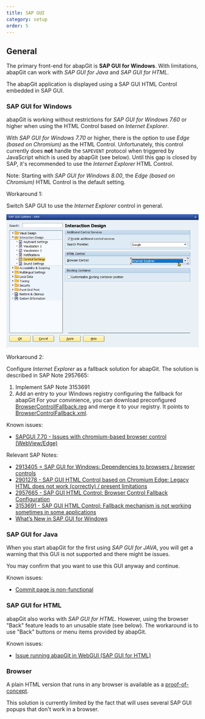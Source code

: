 ```yaml
---
title: SAP GUI
category: setup
order: 5
---
```


## General

The primary front-end for abapGit is **SAP GUI for Windows**. With limitations, abapGit can work with *SAP GUI for Java* and *SAP GUI for HTML*. 

The abapGit application is displayed using a SAP GUI HTML Control embedded in SAP GUI.

### SAP GUI for Windows

abapGit is working without restrictions for *SAP GUI for Windows 7.60* or higher when using the HTML Control based on *Internet Explorer*.

With *SAP GUI for Windows 7.70* or higher, there is the option to use *Edge (based on Chromium)* as the HTML Control. Unfortunately, this control 
currently does **not** handle the `SAPEVENT` protocol when triggered by JavaScript which is used by abapGit (see below). Until this gap is closed by SAP, it's recommended
to use the *Internet Explorer* HTML Control.

Note: Starting with *SAP GUI for Windows 8.00*, the *Edge (based on Chromium)* HTML Control is the default setting.

Workaround 1:

Switch SAP GUI to use the *Internet Explorer* control in general.

![SAP GUI IE Control Setting](img/sapgui_ie_control.png)

Workaround 2:

Configure *Internet Explorer* as a fallback solution for abapGit. The solution is described in SAP Note 2957665:

1. Implement SAP Note 3153691 
2. Add an entry to your Windows registry configuring the fallback for abapGit 
   For your convinience, you can download preconfigured [BrowserControllFallback.reg](https://docs.abapgit.org/assets/BrowserControlFallback.reg) 
   and merge it to your registry. It points to [BrowserControlFallback.xml](https://docs.abapgit.org/assets/BrowserControlFallback.xml).

Known issues:

- [SAPGUI 7.70 - Issues with chromium-based browser control (WebView/Edge)](https://github.com/abapGit/abapGit/issues/4841)

Relevant SAP Notes:

- [2913405 = SAP GUI for Windows: Dependencies to browsers / browser controls](https://launchpad.support.sap.com/#/notes/2913405)
- [2901278 - SAP GUI HTML Control based on Chromium Edge: Legacy HTML does not work (correctly) / present limitations](https://launchpad.support.sap.com/#/notes/2901278)
- [2957665 - SAP GUI HTML Control: Browser Control Fallback Configuration](https://launchpad.support.sap.com/#/notes/2957665)
- [3153691 - SAP GUI HTML Control: Fallback mechanism is not working sometimes in some applications](https://launchpad.support.sap.com/#/notes/3153691)
- [What’s New in SAP GUI for Windows](https://help.sap.com/docs/sap_gui_for_windows/e8f03b91f99d45f4ae9d90ddf6e44b70/64155e6b9cb84de79ac28b55ec6fa26c.html)

### SAP GUI for Java

When you start abapGit for the first using *SAP GUI for JAVA*, you will get a warning that this GUI is not supported and there might be issues. 

You may confirm that you want to use this GUI anyway and continue.

Known issues: 

- [Commit page is non-functional](https://github.com/abapGit/abapGit/issues/5082)

### SAP GUI for HTML

abapGit also works with *SAP GUI for HTML*. However, using the browser "Back" feature leads to an unusable state (see below). 
The workaround is to use "Back" buttons or menu items provided by abapGit.

Known issues: 

- [Issue running abapGit in WebGUI (SAP GUI for HTML)](https://github.com/abapGit/abapGit/issues/4433)

### Browser 

A plain HTML version that runs in any browser is available as a [proof-of-concept](https://github.com/abapGit/web-edition). 

This solution is currently limited by the fact that  will uses several SAP GUI popups that don't work in a browser. 
